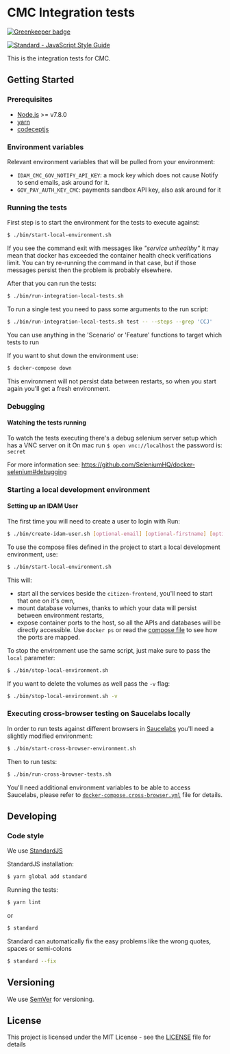 # CMC Integration tests

[![Greenkeeper badge](https://badges.greenkeeper.io/hmcts/cmc-integration-tests.svg)](https://greenkeeper.io/)

[![Standard - JavaScript Style Guide](https://img.shields.io/badge/code%20style-standard-brightgreen.svg)](http://standardjs.com/)

This is the integration tests for CMC.

## Getting Started

### Prerequisites

* [Node.js](https://nodejs.org/) >= v7.8.0
* [yarn](https://yarnpkg.com/)
* [codeceptjs](http://codecept.io/)

### Environment variables

Relevant environment variables that will be pulled from your environment:
- `IDAM_CMC_GOV_NOTIFY_API_KEY`: a mock key which does not cause Notify to send emails, ask around for it.
- `GOV_PAY_AUTH_KEY_CMC`: payments sandbox API key, also ask around for it

### Running the tests

First step is to start the environment for the tests to execute against:

```bash
$ ./bin/start-local-environment.sh
```

If you see the command exit with messages like *"service unhealthy"*
it may mean that docker has exceeded the container health check verifications limit. 
You can try re-running the command in that case, but if those messages persist then the problem is probably elsewhere.

After that you can run the tests:

```bash
$ ./bin/run-integration-local-tests.sh
```

To run a single test you need to pass some arguments to the run script:
```bash
$ ./bin/run-integration-local-tests.sh test -- --steps --grep 'CCJ'
```
You can use anything in the 'Scenario' or 'Feature' functions to target which tests to run

If you want to shut down the environment use:

```bash
$ docker-compose down 
```

This environment will not persist data between restarts, so when you start again you'll get a fresh environment.

### Debugging

#### Watching the tests running

To watch the tests executing there's a debug selenium server setup which has a VNC server on it
On mac run `$ open vnc://localhost` the password is: `secret`

For more information see:
https://github.com/SeleniumHQ/docker-selenium#debugging

### Starting a local development environment

#### Setting up an IDAM User

The first time you will need to create a user to login with
Run: 
```bash
$ ./bin/create-idam-user.sh [optional-email] [optional-firstname] [optional-lastname]
```

To use the compose files defined in the project to start a local development environment, use:

```bash
$ ./bin/start-local-environment.sh
```

This will:
- start all the services beside the `citizen-frontend`, you'll need to start that one on it's own,
- mount database volumes, thanks to which your data will persist between environment restarts,
- expose container ports to the host, so all the APIs and databases will be directly accessible. Use `docker ps` or read the [compose file](./docker-compose.yml) to see how the ports are mapped.

To stop the environment use the same script, just make sure to pass the `local` parameter:

```bash
$ ./bin/stop-local-environment.sh
```

If you want to delete the volumes as well pass the `-v` flag:

```bash
$ ./bin/stop-local-environment.sh -v
```

### Executing cross-browser testing on Saucelabs locally

In order to run tests against different browsers in [Saucelabs](https://saucelabs.com/) you'll need a slightly modified environment:

```bash
$ ./bin/start-cross-browser-environment.sh
```   

Then to run tests:

```bash
$ ./bin/run-cross-browser-tests.sh
```

You'll need additional environment variables to be able to access Saucelabs, please refer to [`docker-compose.cross-browser.yml`](docker-compose.cross-browser.yml) file for details.

## Developing

### Code style

We use [StandardJS](http://standardjs.com/index.html)

StandardJS installation:

```bash
$ yarn global add standard
```

Running the tests:

```bash
$ yarn lint
```

or

```bash
$ standard
```

Standard can automatically fix the easy problems like the wrong quotes, spaces or semi-colons

```bash
$ standard --fix
```

## Versioning

We use [SemVer](http://semver.org/) for versioning.

## License

This project is licensed under the MIT License - see the [LICENSE](LICENSE.md) file for details

